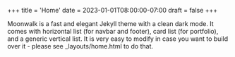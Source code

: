 +++
title = 'Home'
date = 2023-01-01T08:00:00-07:00
draft = false
+++

Moonwalk is a fast and elegant Jekyll theme with a clean dark mode. It comes with horizontal list (for navbar and footer), card list (for portfolio), and a generic vertical list. It is very easy to modify in case you want to build over it - please see _layouts/home.html to do that.
